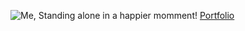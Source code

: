 ![Me, Standing alone in a happier momment!](https://github.com/mahtamun-hoque-fahim/mahtamun-hoque-fahim.github.io/blob/main/assests/media/me.webp)
[Portfolio](https://fahim.pages.dev)

